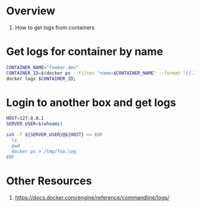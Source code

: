 # Overview
1. How to get logs from containers


# Get logs for container by name
```bash
CONTAINER_NAME="foobar.dev"
CONTAINER_ID=$(docker ps --filter "name=$CONTAINER_NAME" --format "{{.ID}}")
docker logs $CONTAINER_ID;
```


# Login to another box and get logs
```bash
HOST=127.0.0.1
SERVER_USER=$(whoami)

ssh -T ${SERVER_USER}@${HOST} << EOF
  ls
  pwd
  docker ps > /tmp/foo.log
EOF
```


# Other Resources
1. https://docs.docker.com/engine/reference/commandline/logs/

